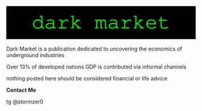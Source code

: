 <img src="assets/theme_logo.svg" class="detail_header">



Dark Market is a publication dedicated to uncovering the economics of underground industries

Over 13% of developed nations GDP is contributed via informal channels

nothing posted here should be considered financial or life advice

**Contact Me**

tg @stormzer0

